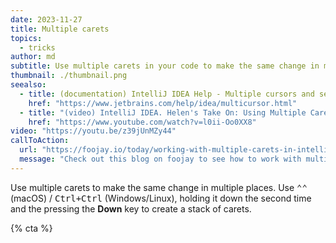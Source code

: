 ```yaml
---
date: 2023-11-27
title: Multiple carets
topics:
  - tricks
author: md
subtitle: Use multiple carets in your code to make the same change in multiple places or work with lists.
thumbnail: ./thumbnail.png
seealso:
  - title: (documentation) IntelliJ IDEA Help - Multiple cursors and selection ranges
    href: "https://www.jetbrains.com/help/idea/multicursor.html"
  - title: "(video) IntelliJ IDEA. Helen's Take On: Using Multiple Carets"
    href: "https://www.youtube.com/watch?v=l0ii-Oo0XX8"
video: "https://youtu.be/z39jUnMZy44"
callToAction:
  url: "https://foojay.io/today/working-with-multiple-carets-in-intellij-idea/"
  message: "Check out this blog on foojay to see how to work with multiple carets!"
---
```


Use multiple carets to make the same change in multiple places. Use <kbd>⌃⌃</kbd> (macOS) / <kbd>Ctrl+Ctrl</kbd> (Windows/Linux), holding it down the second time and the pressing the **Down** key to create a stack of carets.

{% cta %}
